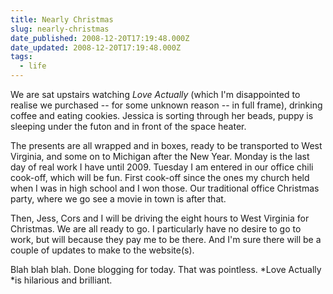 ```yaml
---
title: Nearly Christmas
slug: nearly-christmas
date_published: 2008-12-20T17:19:48.000Z
date_updated: 2008-12-20T17:19:48.000Z
tags:
  - life
---
```


We are sat upstairs watching *Love Actually* (which I'm disappointed to realise we purchased -- for some unknown reason -- in full frame), drinking coffee and eating cookies. Jessica is sorting through her beads, puppy is sleeping under the futon and in front of the space heater.

The presents are all wrapped and in boxes, ready to be transported to West Virginia, and some on to Michigan after the New Year. Monday is the last day of real work I have until 2009. Tuesday I am entered in our office chili cook-off, which will be fun. First cook-off since the ones my church held when I was in high school and I won those. Our traditional office Christmas party, where we go see a movie in town is after that.

Then, Jess, Cors and I will be driving the eight hours to West Virginia for Christmas. We are all ready to go. I particularly have no desire to go to work, but will because they pay me to be there. And I'm sure there will be a couple of updates to make to the website(s).

Blah blah blah. Done blogging for today. That was pointless. *Love Actually *is hilarious and brilliant.
